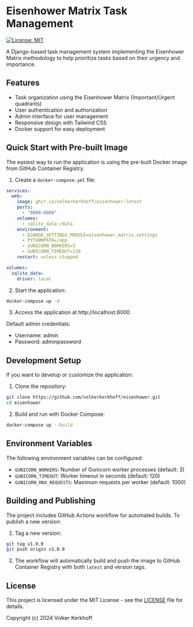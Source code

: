 # Eisenhower Matrix Task Management

[![License: MIT](https://img.shields.io/badge/License-MIT-yellow.svg)](https://opensource.org/licenses/MIT)

A Django-based task management system implementing the Eisenhower Matrix methodology to help prioritize tasks based on their urgency and importance.

## Features

- Task organization using the Eisenhower Matrix (Important/Urgent quadrants)
- User authentication and authorization
- Admin interface for user management
- Responsive design with Tailwind CSS
- Docker support for easy deployment

## Quick Start with Pre-built Image

The easiest way to run the application is using the pre-built Docker image from GitHub Container Registry.

1. Create a `docker-compose.yml` file:

```yaml
services:
  web:
    image: ghcr.io/volkerkerkhoff/eisenhower:latest
    ports:
      - "8000:8000"
    volumes:
      - sqlite_data:/data
    environment:
      - DJANGO_SETTINGS_MODULE=eisenhower_matrix.settings
      - PYTHONPATH=/app
      - GUNICORN_WORKERS=3
      - GUNICORN_TIMEOUT=120
    restart: unless-stopped

volumes:
  sqlite_data:
    driver: local
```

2. Start the application:

```bash
docker-compose up -d
```

3. Access the application at http://localhost:8000

Default admin credentials:
- Username: admin
- Password: adminpassword

## Development Setup

If you want to develop or customize the application:

1. Clone the repository:
```bash
git clone https://github.com/volkerkerkhoff/eisenhower.git
cd eisenhower
```

2. Build and run with Docker Compose:
```bash
docker-compose up --build
```

## Environment Variables

The following environment variables can be configured:

- `GUNICORN_WORKERS`: Number of Gunicorn worker processes (default: 3)
- `GUNICORN_TIMEOUT`: Worker timeout in seconds (default: 120)
- `GUNICORN_MAX_REQUESTS`: Maximum requests per worker (default: 1000)

## Building and Publishing

The project includes GitHub Actions workflow for automated builds. To publish a new version:

1. Tag a new version:
```bash
git tag v1.0.0
git push origin v1.0.0
```

2. The workflow will automatically build and push the image to GitHub Container Registry with both `latest` and version tags.

## License

This project is licensed under the MIT License - see the [LICENSE](LICENSE) file for details.

Copyright (c) 2024 Volker Kerkhoff